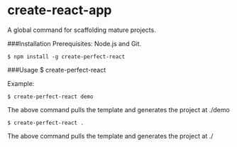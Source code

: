 # create-react-app

A global command for scaffolding mature projects.

###Installation
Prerequisites: Node.js and Git.

`$ npm install -g create-perfect-react`

###Usage
$ create-perfect-react <project-name>

Example:

`$ create-perfect-react demo`

The above command pulls the template and generates the project at ./demo

`$ create-perfect-react .`

The above command pulls the template and generates the project at ./